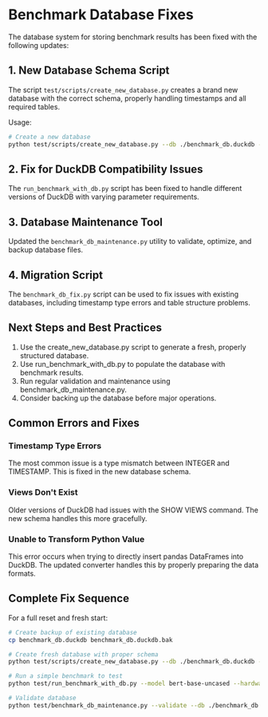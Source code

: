 # Benchmark Database Fixes

The database system for storing benchmark results has been fixed with the following updates:

## 1. New Database Schema Script

The script `test/scripts/create_new_database.py` creates a brand new database with the correct schema, properly handling timestamps and all required tables.

Usage:
```bash
# Create a new database
python test/scripts/create_new_database.py --db ./benchmark_db.duckdb --force
```

## 2. Fix for DuckDB Compatibility Issues

The `run_benchmark_with_db.py` script has been fixed to handle different versions of DuckDB with varying parameter requirements.

## 3. Database Maintenance Tool

Updated the `benchmark_db_maintenance.py` utility to validate, optimize, and backup database files.

## 4. Migration Script

The `benchmark_db_fix.py` script can be used to fix issues with existing databases, including timestamp type errors and table structure problems.

## Next Steps and Best Practices

1. Use the create_new_database.py script to generate a fresh, properly structured database.
2. Use run_benchmark_with_db.py to populate the database with benchmark results.
3. Run regular validation and maintenance using benchmark_db_maintenance.py.
4. Consider backing up the database before major operations.

## Common Errors and Fixes

### Timestamp Type Errors

The most common issue is a type mismatch between INTEGER and TIMESTAMP. This is fixed in the new database schema.

### Views Don't Exist

Older versions of DuckDB had issues with the SHOW VIEWS command. The new schema handles this more gracefully.

### Unable to Transform Python Value

This error occurs when trying to directly insert pandas DataFrames into DuckDB. The updated converter handles this by properly preparing the data formats.

## Complete Fix Sequence

For a full reset and fresh start:

```bash
# Create backup of existing database
cp benchmark_db.duckdb benchmark_db.duckdb.bak

# Create fresh database with proper schema
python test/scripts/create_new_database.py --db ./benchmark_db.duckdb --force

# Run a simple benchmark to test
python test/run_benchmark_with_db.py --model bert-base-uncased --hardware cpu --batch-sizes 1 --simulate

# Validate database
python test/benchmark_db_maintenance.py --validate --db ./benchmark_db.duckdb
```